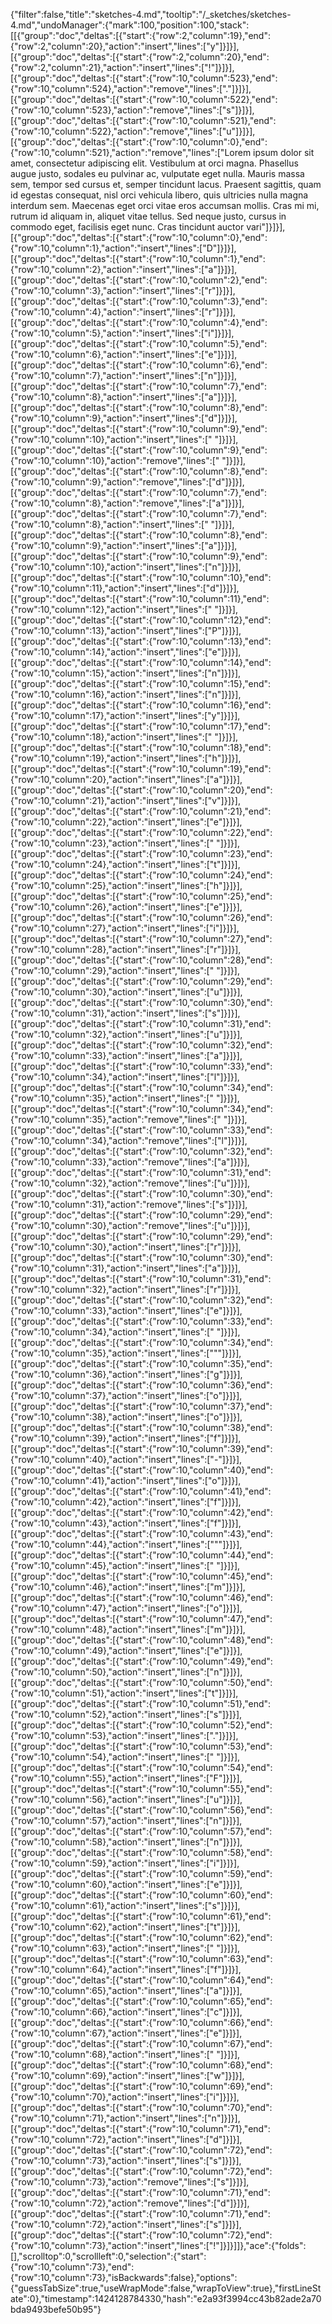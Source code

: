 {"filter":false,"title":"sketches-4.md","tooltip":"/_sketches/sketches-4.md","undoManager":{"mark":100,"position":100,"stack":[[{"group":"doc","deltas":[{"start":{"row":2,"column":19},"end":{"row":2,"column":20},"action":"insert","lines":["y"]}]}],[{"group":"doc","deltas":[{"start":{"row":2,"column":20},"end":{"row":2,"column":21},"action":"insert","lines":["!"]}]}],[{"group":"doc","deltas":[{"start":{"row":10,"column":523},"end":{"row":10,"column":524},"action":"remove","lines":["."]}]}],[{"group":"doc","deltas":[{"start":{"row":10,"column":522},"end":{"row":10,"column":523},"action":"remove","lines":["s"]}]}],[{"group":"doc","deltas":[{"start":{"row":10,"column":521},"end":{"row":10,"column":522},"action":"remove","lines":["u"]}]}],[{"group":"doc","deltas":[{"start":{"row":10,"column":0},"end":{"row":10,"column":521},"action":"remove","lines":["Lorem ipsum dolor sit amet, consectetur adipiscing elit. Vestibulum at orci magna. Phasellus augue justo, sodales eu pulvinar ac, vulputate eget nulla. Mauris massa sem, tempor sed cursus et, semper tincidunt lacus. Praesent sagittis, quam id egestas consequat, nisl orci vehicula libero, quis ultricies nulla magna interdum sem. Maecenas eget orci vitae eros accumsan mollis. Cras mi mi, rutrum id aliquam in, aliquet vitae tellus. Sed neque justo, cursus in commodo eget, facilisis eget nunc. Cras tincidunt auctor vari"]}]}],[{"group":"doc","deltas":[{"start":{"row":10,"column":0},"end":{"row":10,"column":1},"action":"insert","lines":["D"]}]}],[{"group":"doc","deltas":[{"start":{"row":10,"column":1},"end":{"row":10,"column":2},"action":"insert","lines":["a"]}]}],[{"group":"doc","deltas":[{"start":{"row":10,"column":2},"end":{"row":10,"column":3},"action":"insert","lines":["r"]}]}],[{"group":"doc","deltas":[{"start":{"row":10,"column":3},"end":{"row":10,"column":4},"action":"insert","lines":["r"]}]}],[{"group":"doc","deltas":[{"start":{"row":10,"column":4},"end":{"row":10,"column":5},"action":"insert","lines":["i"]}]}],[{"group":"doc","deltas":[{"start":{"row":10,"column":5},"end":{"row":10,"column":6},"action":"insert","lines":["e"]}]}],[{"group":"doc","deltas":[{"start":{"row":10,"column":6},"end":{"row":10,"column":7},"action":"insert","lines":["n"]}]}],[{"group":"doc","deltas":[{"start":{"row":10,"column":7},"end":{"row":10,"column":8},"action":"insert","lines":["a"]}]}],[{"group":"doc","deltas":[{"start":{"row":10,"column":8},"end":{"row":10,"column":9},"action":"insert","lines":["d"]}]}],[{"group":"doc","deltas":[{"start":{"row":10,"column":9},"end":{"row":10,"column":10},"action":"insert","lines":[" "]}]}],[{"group":"doc","deltas":[{"start":{"row":10,"column":9},"end":{"row":10,"column":10},"action":"remove","lines":[" "]}]}],[{"group":"doc","deltas":[{"start":{"row":10,"column":8},"end":{"row":10,"column":9},"action":"remove","lines":["d"]}]}],[{"group":"doc","deltas":[{"start":{"row":10,"column":7},"end":{"row":10,"column":8},"action":"remove","lines":["a"]}]}],[{"group":"doc","deltas":[{"start":{"row":10,"column":7},"end":{"row":10,"column":8},"action":"insert","lines":[" "]}]}],[{"group":"doc","deltas":[{"start":{"row":10,"column":8},"end":{"row":10,"column":9},"action":"insert","lines":["a"]}]}],[{"group":"doc","deltas":[{"start":{"row":10,"column":9},"end":{"row":10,"column":10},"action":"insert","lines":["n"]}]}],[{"group":"doc","deltas":[{"start":{"row":10,"column":10},"end":{"row":10,"column":11},"action":"insert","lines":["d"]}]}],[{"group":"doc","deltas":[{"start":{"row":10,"column":11},"end":{"row":10,"column":12},"action":"insert","lines":[" "]}]}],[{"group":"doc","deltas":[{"start":{"row":10,"column":12},"end":{"row":10,"column":13},"action":"insert","lines":["P"]}]}],[{"group":"doc","deltas":[{"start":{"row":10,"column":13},"end":{"row":10,"column":14},"action":"insert","lines":["e"]}]}],[{"group":"doc","deltas":[{"start":{"row":10,"column":14},"end":{"row":10,"column":15},"action":"insert","lines":["n"]}]}],[{"group":"doc","deltas":[{"start":{"row":10,"column":15},"end":{"row":10,"column":16},"action":"insert","lines":["n"]}]}],[{"group":"doc","deltas":[{"start":{"row":10,"column":16},"end":{"row":10,"column":17},"action":"insert","lines":["y"]}]}],[{"group":"doc","deltas":[{"start":{"row":10,"column":17},"end":{"row":10,"column":18},"action":"insert","lines":[" "]}]}],[{"group":"doc","deltas":[{"start":{"row":10,"column":18},"end":{"row":10,"column":19},"action":"insert","lines":["h"]}]}],[{"group":"doc","deltas":[{"start":{"row":10,"column":19},"end":{"row":10,"column":20},"action":"insert","lines":["a"]}]}],[{"group":"doc","deltas":[{"start":{"row":10,"column":20},"end":{"row":10,"column":21},"action":"insert","lines":["v"]}]}],[{"group":"doc","deltas":[{"start":{"row":10,"column":21},"end":{"row":10,"column":22},"action":"insert","lines":["e"]}]}],[{"group":"doc","deltas":[{"start":{"row":10,"column":22},"end":{"row":10,"column":23},"action":"insert","lines":[" "]}]}],[{"group":"doc","deltas":[{"start":{"row":10,"column":23},"end":{"row":10,"column":24},"action":"insert","lines":["t"]}]}],[{"group":"doc","deltas":[{"start":{"row":10,"column":24},"end":{"row":10,"column":25},"action":"insert","lines":["h"]}]}],[{"group":"doc","deltas":[{"start":{"row":10,"column":25},"end":{"row":10,"column":26},"action":"insert","lines":["e"]}]}],[{"group":"doc","deltas":[{"start":{"row":10,"column":26},"end":{"row":10,"column":27},"action":"insert","lines":["i"]}]}],[{"group":"doc","deltas":[{"start":{"row":10,"column":27},"end":{"row":10,"column":28},"action":"insert","lines":["r"]}]}],[{"group":"doc","deltas":[{"start":{"row":10,"column":28},"end":{"row":10,"column":29},"action":"insert","lines":[" "]}]}],[{"group":"doc","deltas":[{"start":{"row":10,"column":29},"end":{"row":10,"column":30},"action":"insert","lines":["u"]}]}],[{"group":"doc","deltas":[{"start":{"row":10,"column":30},"end":{"row":10,"column":31},"action":"insert","lines":["s"]}]}],[{"group":"doc","deltas":[{"start":{"row":10,"column":31},"end":{"row":10,"column":32},"action":"insert","lines":["u"]}]}],[{"group":"doc","deltas":[{"start":{"row":10,"column":32},"end":{"row":10,"column":33},"action":"insert","lines":["a"]}]}],[{"group":"doc","deltas":[{"start":{"row":10,"column":33},"end":{"row":10,"column":34},"action":"insert","lines":["l"]}]}],[{"group":"doc","deltas":[{"start":{"row":10,"column":34},"end":{"row":10,"column":35},"action":"insert","lines":[" "]}]}],[{"group":"doc","deltas":[{"start":{"row":10,"column":34},"end":{"row":10,"column":35},"action":"remove","lines":[" "]}]}],[{"group":"doc","deltas":[{"start":{"row":10,"column":33},"end":{"row":10,"column":34},"action":"remove","lines":["l"]}]}],[{"group":"doc","deltas":[{"start":{"row":10,"column":32},"end":{"row":10,"column":33},"action":"remove","lines":["a"]}]}],[{"group":"doc","deltas":[{"start":{"row":10,"column":31},"end":{"row":10,"column":32},"action":"remove","lines":["u"]}]}],[{"group":"doc","deltas":[{"start":{"row":10,"column":30},"end":{"row":10,"column":31},"action":"remove","lines":["s"]}]}],[{"group":"doc","deltas":[{"start":{"row":10,"column":29},"end":{"row":10,"column":30},"action":"remove","lines":["u"]}]}],[{"group":"doc","deltas":[{"start":{"row":10,"column":29},"end":{"row":10,"column":30},"action":"insert","lines":["r"]}]}],[{"group":"doc","deltas":[{"start":{"row":10,"column":30},"end":{"row":10,"column":31},"action":"insert","lines":["a"]}]}],[{"group":"doc","deltas":[{"start":{"row":10,"column":31},"end":{"row":10,"column":32},"action":"insert","lines":["r"]}]}],[{"group":"doc","deltas":[{"start":{"row":10,"column":32},"end":{"row":10,"column":33},"action":"insert","lines":["e"]}]}],[{"group":"doc","deltas":[{"start":{"row":10,"column":33},"end":{"row":10,"column":34},"action":"insert","lines":[" "]}]}],[{"group":"doc","deltas":[{"start":{"row":10,"column":34},"end":{"row":10,"column":35},"action":"insert","lines":["\""]}]}],[{"group":"doc","deltas":[{"start":{"row":10,"column":35},"end":{"row":10,"column":36},"action":"insert","lines":["g"]}]}],[{"group":"doc","deltas":[{"start":{"row":10,"column":36},"end":{"row":10,"column":37},"action":"insert","lines":["o"]}]}],[{"group":"doc","deltas":[{"start":{"row":10,"column":37},"end":{"row":10,"column":38},"action":"insert","lines":["o"]}]}],[{"group":"doc","deltas":[{"start":{"row":10,"column":38},"end":{"row":10,"column":39},"action":"insert","lines":["f"]}]}],[{"group":"doc","deltas":[{"start":{"row":10,"column":39},"end":{"row":10,"column":40},"action":"insert","lines":["-"]}]}],[{"group":"doc","deltas":[{"start":{"row":10,"column":40},"end":{"row":10,"column":41},"action":"insert","lines":["o"]}]}],[{"group":"doc","deltas":[{"start":{"row":10,"column":41},"end":{"row":10,"column":42},"action":"insert","lines":["f"]}]}],[{"group":"doc","deltas":[{"start":{"row":10,"column":42},"end":{"row":10,"column":43},"action":"insert","lines":["f"]}]}],[{"group":"doc","deltas":[{"start":{"row":10,"column":43},"end":{"row":10,"column":44},"action":"insert","lines":["\""]}]}],[{"group":"doc","deltas":[{"start":{"row":10,"column":44},"end":{"row":10,"column":45},"action":"insert","lines":[" "]}]}],[{"group":"doc","deltas":[{"start":{"row":10,"column":45},"end":{"row":10,"column":46},"action":"insert","lines":["m"]}]}],[{"group":"doc","deltas":[{"start":{"row":10,"column":46},"end":{"row":10,"column":47},"action":"insert","lines":["o"]}]}],[{"group":"doc","deltas":[{"start":{"row":10,"column":47},"end":{"row":10,"column":48},"action":"insert","lines":["m"]}]}],[{"group":"doc","deltas":[{"start":{"row":10,"column":48},"end":{"row":10,"column":49},"action":"insert","lines":["e"]}]}],[{"group":"doc","deltas":[{"start":{"row":10,"column":49},"end":{"row":10,"column":50},"action":"insert","lines":["n"]}]}],[{"group":"doc","deltas":[{"start":{"row":10,"column":50},"end":{"row":10,"column":51},"action":"insert","lines":["t"]}]}],[{"group":"doc","deltas":[{"start":{"row":10,"column":51},"end":{"row":10,"column":52},"action":"insert","lines":["s"]}]}],[{"group":"doc","deltas":[{"start":{"row":10,"column":52},"end":{"row":10,"column":53},"action":"insert","lines":["."]}]}],[{"group":"doc","deltas":[{"start":{"row":10,"column":53},"end":{"row":10,"column":54},"action":"insert","lines":[" "]}]}],[{"group":"doc","deltas":[{"start":{"row":10,"column":54},"end":{"row":10,"column":55},"action":"insert","lines":["F"]}]}],[{"group":"doc","deltas":[{"start":{"row":10,"column":55},"end":{"row":10,"column":56},"action":"insert","lines":["u"]}]}],[{"group":"doc","deltas":[{"start":{"row":10,"column":56},"end":{"row":10,"column":57},"action":"insert","lines":["n"]}]}],[{"group":"doc","deltas":[{"start":{"row":10,"column":57},"end":{"row":10,"column":58},"action":"insert","lines":["n"]}]}],[{"group":"doc","deltas":[{"start":{"row":10,"column":58},"end":{"row":10,"column":59},"action":"insert","lines":["i"]}]}],[{"group":"doc","deltas":[{"start":{"row":10,"column":59},"end":{"row":10,"column":60},"action":"insert","lines":["e"]}]}],[{"group":"doc","deltas":[{"start":{"row":10,"column":60},"end":{"row":10,"column":61},"action":"insert","lines":["s"]}]}],[{"group":"doc","deltas":[{"start":{"row":10,"column":61},"end":{"row":10,"column":62},"action":"insert","lines":["t"]}]}],[{"group":"doc","deltas":[{"start":{"row":10,"column":62},"end":{"row":10,"column":63},"action":"insert","lines":[" "]}]}],[{"group":"doc","deltas":[{"start":{"row":10,"column":63},"end":{"row":10,"column":64},"action":"insert","lines":["f"]}]}],[{"group":"doc","deltas":[{"start":{"row":10,"column":64},"end":{"row":10,"column":65},"action":"insert","lines":["a"]}]}],[{"group":"doc","deltas":[{"start":{"row":10,"column":65},"end":{"row":10,"column":66},"action":"insert","lines":["c"]}]}],[{"group":"doc","deltas":[{"start":{"row":10,"column":66},"end":{"row":10,"column":67},"action":"insert","lines":["e"]}]}],[{"group":"doc","deltas":[{"start":{"row":10,"column":67},"end":{"row":10,"column":68},"action":"insert","lines":[" "]}]}],[{"group":"doc","deltas":[{"start":{"row":10,"column":68},"end":{"row":10,"column":69},"action":"insert","lines":["w"]}]}],[{"group":"doc","deltas":[{"start":{"row":10,"column":69},"end":{"row":10,"column":70},"action":"insert","lines":["i"]}]}],[{"group":"doc","deltas":[{"start":{"row":10,"column":70},"end":{"row":10,"column":71},"action":"insert","lines":["n"]}]}],[{"group":"doc","deltas":[{"start":{"row":10,"column":71},"end":{"row":10,"column":72},"action":"insert","lines":["d"]}]}],[{"group":"doc","deltas":[{"start":{"row":10,"column":72},"end":{"row":10,"column":73},"action":"insert","lines":["s"]}]}],[{"group":"doc","deltas":[{"start":{"row":10,"column":72},"end":{"row":10,"column":73},"action":"remove","lines":["s"]}]}],[{"group":"doc","deltas":[{"start":{"row":10,"column":71},"end":{"row":10,"column":72},"action":"remove","lines":["d"]}]}],[{"group":"doc","deltas":[{"start":{"row":10,"column":71},"end":{"row":10,"column":72},"action":"insert","lines":["s"]}]}],[{"group":"doc","deltas":[{"start":{"row":10,"column":72},"end":{"row":10,"column":73},"action":"insert","lines":["!"]}]}]]},"ace":{"folds":[],"scrolltop":0,"scrollleft":0,"selection":{"start":{"row":10,"column":73},"end":{"row":10,"column":73},"isBackwards":false},"options":{"guessTabSize":true,"useWrapMode":false,"wrapToView":true},"firstLineState":0},"timestamp":1424128784330,"hash":"e2a93f3994cc43b82ade2a70bda9493befe50b95"}